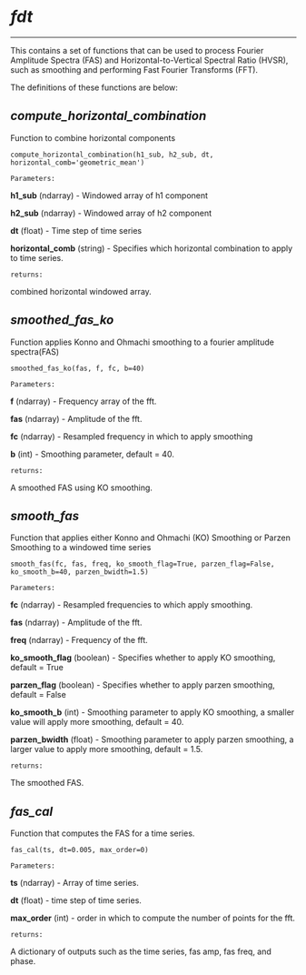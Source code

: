 # _fdt_

---

This contains a set of functions that 
can be used to process Fourier Amplitude Spectra (FAS)
and Horizontal-to-Vertical Spectral Ratio (HVSR), such as smoothing
and performing Fast Fourier Transforms (FFT).

The definitions of these functions are below:

## _compute_horizontal_combination_

Function to combine horizontal components

`compute_horizontal_combination(h1_sub, h2_sub, dt, horizontal_comb='geometric_mean')`

`Parameters:`

**h1_sub** (ndarray) - Windowed array of h1 component

**h2_sub** (ndarray) - Windowed array of h2 component

**dt** (float) - Time step of time series

**horizontal_comb** (string) - Specifies which horizontal combination to apply to time series.

`returns:` 

combined horizontal windowed array.

## _smoothed_fas_ko_


Function applies Konno and Ohmachi smoothing to a fourier amplitude spectra(FAS)

`smoothed_fas_ko(fas, f, fc, b=40)`

`Parameters:`

**f** (ndarray) - Frequency array of the fft.

**fas** (ndarray) - Amplitude of the fft.

**fc** (ndarray) - Resampled frequency in which to apply smoothing

**b** (int) - Smoothing parameter, default = 40.

`returns:`

A smoothed FAS using KO smoothing.

## _smooth_fas_

Function that applies either Konno and Ohmachi (KO) Smoothing or Parzen Smoothing to a windowed time series

`smooth_fas(fc, fas, freq, ko_smooth_flag=True, parzen_flag=False, ko_smooth_b=40, parzen_bwidth=1.5)`

`Parameters:`

**fc** (ndarray) - Resampled frequencies to which apply smoothing.

**fas** (ndarray) - Amplitude of the fft.

**freq** (ndarray) - Frequency of the fft.

**ko_smooth_flag** (boolean) - Specifies whether to apply KO smoothing, default = True

**parzen_flag** (boolean) - Specifies whether to apply parzen smoothing, default = False

**ko_smooth_b** (int) - Smoothing parameter to apply KO smoothing, a smaller value will apply more smoothing, default = 40.

**parzen_bwidth** (float) - Smoothing parameter to apply parzen smoothing, a larger value to apply more smoothing, default = 1.5.

`returns:`

The smoothed FAS.

## _fas_cal_

Function that computes the FAS for a time series.

`fas_cal(ts, dt=0.005, max_order=0)`

`Parameters:`

**ts** (ndarray) - Array of  time series.

**dt** (float) - time step of time series.

**max_order** (int) - order in which to compute the number of points for the fft.

`returns:` 

A dictionary of outputs such as the time series, fas amp, fas freq, and phase.
